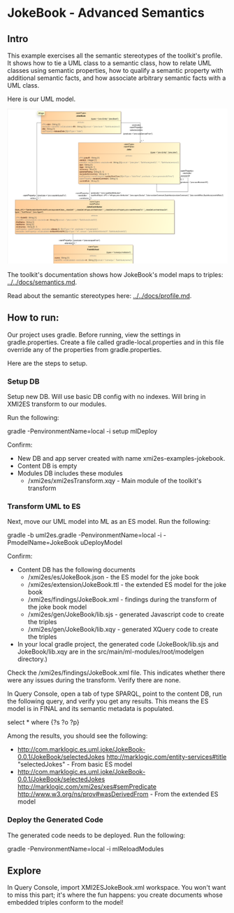 # JokeBook - Advanced Semantics

## Intro
This example exercises all the semantic stereotypes of the toolkit's profile. It shows how to tie a UML class to a semantic class, how to relate UML classes using semantic properties, how to qualify a semantic property with additional semantic facts, and how associate arbitrary semantic facts with a UML class.

Here is our UML model. 

![JokeBook](../umlModels/JokeBook.png)

The toolkit's documentation shows how JokeBook's model maps to triples: [../../docs/semantics.md](../../docs/semantics.md).

Read about the semantic stereotypes here: [../../docs/profile.md](../../docs/profile.md).

## How to run:

Our project uses gradle. Before running, view the settings in gradle.properties. Create a file called gradle-local.properties and in this file override any of the properties from gradle.properties.

Here are the steps to setup.

### Setup DB
Setup new DB. Will use basic DB config with no indexes. Will bring in XMI2ES transform to our modules.

Run the following:

gradle -PenvironmentName=local -i setup mlDeploy

Confirm:
- New DB and app server created with name xmi2es-examples-jokebook.
- Content DB is empty
- Modules DB includes these modules
  * /xmi2es/xmi2esTransform.xqy - Main module of the toolkit's transform

### Transform UML to ES
Next, move our UML model into ML as an ES model. Run the following:

gradle -b uml2es.gradle -PenvironmentName=local -i -PmodelName=JokeBook uDeployModel 

Confirm:
- Content DB has the following documents
	* /xmi2es/es/JokeBook.json - the ES model for the joke book
	* /xmi2es/extension/JokeBook.ttl - the extended ES model for the joke book
	* /xmi2es/findings/JokeBook.xml - findings during the transform of the joke book model
	* /xmi2es/gen/JokeBook/lib.sjs - generated Javascript code to create the triples
	* /xmi2es/gen/JokeBook/lib.xqy - generated XQuery code to create the triples
- In your local gradle project, the generated code (JokeBook/lib.sjs and JokeBook/lib.xqy are in the src/main/ml-modules/root/modelgen directory.)

Check the /xmi2es/findings/JokeBook.xml file. This indicates whether there were any issues during the transform. Verify there are none.

In Query Console, open a tab of type SPARQL, point to the content DB, run the following query, and verify you get any results. This means the ES model is in FINAL and its semantic metadata is populated.

select * where {?s ?o ?p}

Among the results, you should see the following:
- <http://com.marklogic.es.uml.joke/JokeBook-0.0.1/JokeBook/selectedJokes>	<http://marklogic.com/entity-services#title>	"selectedJokes" - From basic ES model
- <http://com.marklogic.es.uml.joke/JokeBook-0.0.1/JokeBook/selectedJokes>	<http://marklogic.com/xmi2es/xes#semPredicate>	<http://www.w3.org/ns/prov#wasDerivedFrom> - From the extended ES model

### Deploy the Generated Code
The generated code needs to be deployed. Run the following:

gradle -PenvironmentName=local -i mlReloadModules 

## Explore
In Query Console, import XMI2ESJokeBook.xml workspace. You won't want to miss this part; it's where the fun happens: you create documents whose embedded triples conform to the model! 
